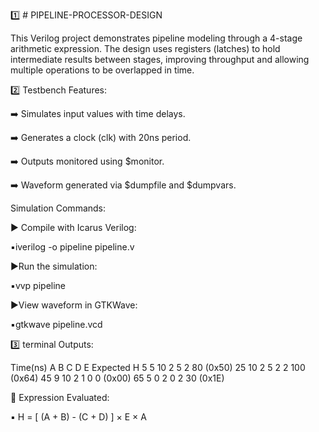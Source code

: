 1️⃣ # PIPELINE-PROCESSOR-DESIGN

This Verilog project demonstrates pipeline modeling through a 4-stage arithmetic expression. The design uses registers (latches) to hold intermediate results between stages, improving throughput and allowing multiple operations to be overlapped in time.

2️⃣ Testbench Features:

➡️ Simulates input values with time delays.

➡️ Generates a clock (clk) with 20ns period.

➡️ Outputs monitored using $monitor.

➡️ Waveform generated via $dumpfile and $dumpvars.

Simulation Commands:

▶️ Compile with Icarus Verilog:

▪️iverilog -o pipeline pipeline.v

▶️Run the simulation:

▪️vvp pipeline

▶️View waveform in GTKWave:

▪️gtkwave pipeline.vcd

3️⃣ terminal Outputs:

Time(ns)                A	   B	  C	  D	  E    Expected H
5                     	5	   10	  2 	5	  2	   80 (0x50)
25	                    10	 2	  5	  2	  2	   100 (0x64)
45	                    9	   10	  2	  1	  0	   0 (0x00)
65	                    5	   0	  2	  0	  2	   30 (0x1E)

🔸️ Expression Evaluated:

▪️ H = [ (A + B) - (C + D) ] × E × A
